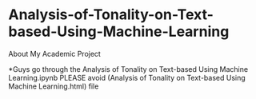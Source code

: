 # Analysis-of-Tonality-on-Text-based-Using-Machine-Learning
About My Academic Project


*Guys go through the Analysis of Tonality on Text-based Using Machine Learning.ipynb  PLEASE avoid (Analysis of Tonality on Text-based Using Machine Learning.html) file
